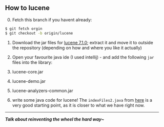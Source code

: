 ## How to lucene

0. Fetch this branch if you havent already:
```bash
$ git fetch orgin
$ git checkout -b origin/lucene
```

1. Download the jar files for [lucene 7.1.0](http://www.apache.org/dyn/closer.lua/lucene/java/7.1.0); extract it and move it to outside the repository (depending on how and where you like it actually)

2. Open your favourite java ide (I used intellij) - and add the following `jar` files into the library:
  1. lucene-core.jar
  2. lucene-demo.jar
  3. lucene-analyzers-common.jar

3. write some java code for lucene! The `indexFiles2.java` from [here](https://github.com/jiepujiang/cs646_tutorials) is a very good starting point, as it is closer to what we have right now.

---
***Talk about reinventing the wheel the hard way~***
